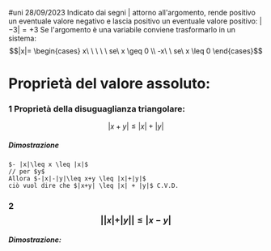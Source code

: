 #uni 28/09/2023
Indicato dai segni $|$ attorno all'argomento, rende positivo un eventuale valore negativo e lascia positivo un eventuale valore positivo:
$|-3|=+3$
Se l'argomento è una variabile conviene trasformarlo in un sistema: $$|x|= \begin{cases} x\ \ \ \ \ se\ x \geq 0 \\ -x\ \  se\ x \leq 0 \end{cases}$$
# Proprietà del valore assoluto:
### 1 Proprietà della disuguaglianza triangolare:
$$|x+y| \leq |x| + |y|$$
##### Dimostrazione
	$- |x|\leq x \leq |x|$
	// per $y$ 
	Allora $-|x|-|y|\leq x+y \leq |x|+|y|$ 
	ciò vuol dire che $|x+y| \leq |x| + |y|$ C.V.D.

### 2 $$||x|+|y|| \leq |x-y|$$
##### Dimostrazione: